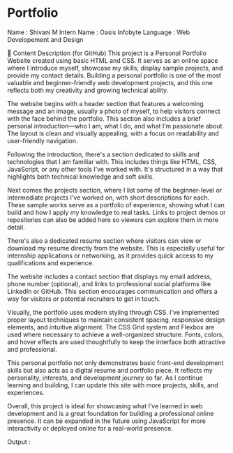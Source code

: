 # Portfolio 
Name : Shivani M
Intern Name : Oasis Infobyte
Language : Web Developement and Design

💬 Content Description (for GitHub)
This project is a Personal Portfolio Website created using basic HTML and CSS. It serves as an online space where I introduce myself, showcase my skills, display sample projects, and provide my contact details. Building a personal portfolio is one of the most valuable and beginner-friendly web development projects, and this one reflects both my creativity and growing technical ability.

The website begins with a header section that features a welcoming message and an image, usually a photo of myself, to help visitors connect with the face behind the portfolio. This section also includes a brief personal introduction—who I am, what I do, and what I’m passionate about. The layout is clean and visually appealing, with a focus on readability and user-friendly navigation.

Following the introduction, there's a section dedicated to skills and technologies that I am familiar with. This includes things like HTML, CSS, JavaScript, or any other tools I’ve worked with. It's structured in a way that highlights both technical knowledge and soft skills.

Next comes the projects section, where I list some of the beginner-level or intermediate projects I've worked on, with short descriptions for each. These sample works serve as a portfolio of experience, showing what I can build and how I apply my knowledge to real tasks. Links to project demos or repositories can also be added here so viewers can explore them in more detail.

There's also a dedicated resume section where visitors can view or download my resume directly from the website. This is especially useful for internship applications or networking, as it provides quick access to my qualifications and experience.

The website includes a contact section that displays my email address, phone number (optional), and links to professional social platforms like LinkedIn or GitHub. This section encourages communication and offers a way for visitors or potential recruiters to get in touch.

Visually, the portfolio uses modern styling through CSS. I've implemented proper layout techniques to maintain consistent spacing, responsive design elements, and intuitive alignment. The CSS Grid system and Flexbox are used where necessary to achieve a well-organized structure. Fonts, colors, and hover effects are used thoughtfully to keep the interface both attractive and professional.

This personal portfolio not only demonstrates basic front-end development skills but also acts as a digital resume and portfolio piece. It reflects my personality, interests, and development journey so far. As I continue learning and building, I can update this site with more projects, skills, and experiences.

Overall, this project is ideal for showcasing what I’ve learned in web development and is a great foundation for building a professional online presence. It can be expanded in the future using JavaScript for more interactivity or deployed online for a real-world presence.

Output :



